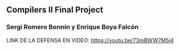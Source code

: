 
## Compilers II Final Project
### Sergi Romero Bonnin y Enrique Boya Falcón

LINK DE LA DEFENSA EN VIDEO: https://youtu.be/73mBWW7M5i4